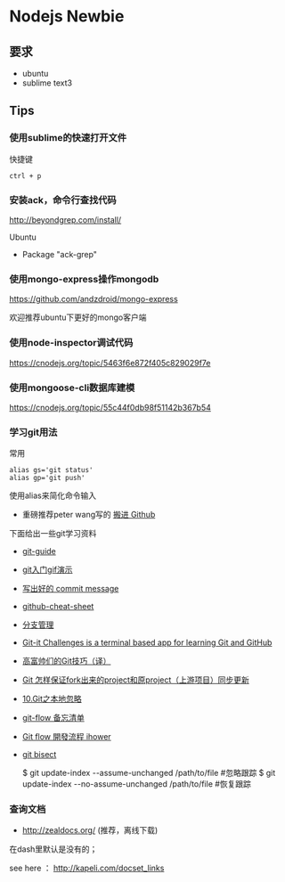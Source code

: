 # Nodejs Newbie

## 要求

- ubuntu
- sublime text3

## Tips

### 使用sublime的快速打开文件

快捷键

    ctrl + p
  
### 安装ack，命令行查找代码

http://beyondgrep.com/install/


Ubuntu
    
- Package "ack-grep"

### 使用mongo-express操作mongodb

https://github.com/andzdroid/mongo-express

欢迎推荐ubuntu下更好的mongo客户端

### 使用node-inspector调试代码

https://cnodejs.org/topic/5463f6e872f405c829029f7e

### 使用mongoose-cli数据库建模

https://cnodejs.org/topic/55c44f0db98f51142b367b54

### 学习git用法

常用

	alias gs='git status'
	alias gp='git push'

使用alias来简化命令输入


- 重磅推荐peter wang写的 [搬进 Github](http://gitbeijing.com/)

下面给出一些git学习资料

- [git-guide](http://www.bootcss.com/p/git-guide/)
- [git入门gif演示](https://git.oschina.net/wzw/git-quick-start)
- [写出好的 commit message](http://ruby-china.org/topics/15737)
- [github-cheat-sheet](https://github.com/tiimgreen/github-cheat-sheet/blob/master/README.zh-cn.md)
- [分支管理](http://www.juvenxu.com/2010/11/28/a-successful-git-branching-model/)
- [Git-it Challenges is a terminal based app for learning Git and GitHub](http://jlord.github.io/git-it/)
- [高富帅们的Git技巧（译）](http://blog.csdn.net/zmlcool/article/details/8682382)
- [Git 怎样保证fork出来的project和原project（上游项目）同步更新](http://www.tuicool.com/articles/Mnmmqyi)
- [10.Git之本地忽略](http://blog.csdn.net/kangear/article/details/13169395)
- [git-flow 备忘清单](http://danielkummer.github.io/git-flow-cheatsheet/index.zh_CN.html)
- [Git flow 開發流程 ihower](http://ihower.tw/blog/archives/5140)
- [git bisect](http://www.oschina.net/translate/letting-git-bisect-help-you)

	$ git update-index --assume-unchanged /path/to/file       #忽略跟踪
	$ git update-index --no-assume-unchanged /path/to/file  #恢复跟踪
  
### 查询文档

- http://zealdocs.org/ (推荐，离线下载)

在dash里默认是没有的；

see here ： http://kapeli.com/docset_links